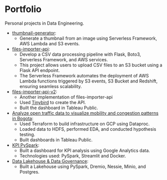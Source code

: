 # Portfolio

Personal projects in Data Engineering.

- [thumbnail-generator](./thumbnail-generator/README.md):
  - Generate a thumbnail from an image using Serverless Framework, AWS Lambda and S3 events.
- [files-importer-api](./files-importer-api/README.md):
  - Develop a CSV data processing pipeline with Flask, Boto3, Serverless Framework, and AWS services.
  - This project allows users to upload CSV files to an S3 bucket using a Flask API endpoint.
  - The Serverless Framework automates the deployment of AWS Lambda functions triggered by S3 events, S3 Bucket and Redshift, ensuring seamless scalability.
- [files-importer-api-v2](https://github.com/osmandi/files-importer-api-v2):
  - Another implementation of files-importer-api
  - Used [Tinybird](https://www.tinybird.co/) to create the API.
  - Built the dashboard in Tableau Public.
- [Analyze open traffic data to visualize  mobility and congestion patterns in 
Bogota](https://github.com/osmandi/UNIR-TFM):
  - Used Terraform to build infrastructure on GCP using Dataproc.
  - Loaded data to HDFS, performed EDA, and conducted hypothesis testing.
  - Built dashboards in Tableau Public.
- [KPI PySpark](https://github.com/osmandi/kpi-pyspark):
  - Built a dashboard for KPI analysis using Google Analytics data.
  - Technologies used: PySpark, Streamlit and Docker.
- [Data Lakehouse & Data Governance](https://github.com/osmandi/data-lakehouse):
  -  Built a Lakehouse using PySpark, Dremio, Nessie, Minio, and Postgres.